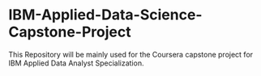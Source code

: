 # IBM-Applied-Data-Science-Capstone-Project
This Repository will be mainly used for the Coursera capstone project for IBM Applied Data Analyst Specialization.
